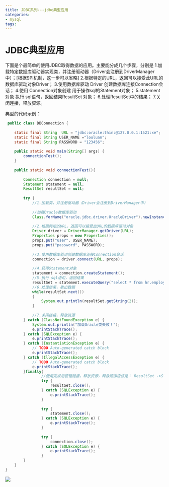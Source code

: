 ```yaml
---
title: JDBC系列---jdbc典型应用
categories: 
- mysql
tags:
---
```



# JDBC典型应用
下面是个最简单的使用JDBC取得数据的应用。主要能分成几个步骤，分别是
1.加载特定数据库驱动器实现类，并注册驱动器（Driver会注册到DriverManager中）；[根据SPI机制，这一步可以省略]
2.根据特定的URL，返回可以接受此URL的数据库驱动对象Driver；
3.使用数据库驱动 Driver 创建数据库连接Connection会话；
4.使用 Connection对象创建 用于操作sql的Statement对象；
5.statement对象 执行 sql语句，返回结果ResultSet 对象；
6.处理ResultSet中的结果；
7.关闭连接，释放资源。


典型的代码示例：
```java
 public class DBConnection {
 
	static final String  URL = "jdbc:oracle:thin:@127.0.0.1:1521:xe";
	static final String USER_NAME ="louluan";
	static final String PASSWORD = "123456";
	
	public static void main(String[] args) {
		connectionTest();
	}
	
	public static void connectionTest(){
		
		Connection connection = null;
		Statement statement = null;
		ResultSet resultSet = null;
		
		try {
			//1.加载类，并注册驱动器（Driver会注册到DriverManager中）
			
			//加载Oracle数据库驱动
			Class.forName("oracle.jdbc.driver.OracleDriver").newInstance();
			
			//2.根据特定的URL，返回可以接受此URL的数据库驱动对象
			Driver driver = DriverManager.getDriver(URL);
			Properties props = new Properties();
			props.put("user", USER_NAME);
			props.put("password", PASSWORD);
			
			//3.使用数据库驱动创建数据库连接Connection会话
			connection = driver.connect(URL, props);
			
			//4.获得Statement对象
			statement = connection.createStatement();
			//5.执行 sql语句，返回结果
			resultSet = statement.executeQuery("select * from hr.employees");
			//6.处理结果，取出数据
			while(resultSet.next())
			{
				System.out.println(resultSet.getString(2));
			}
			
			//7.关闭链接，释放资源
		} catch (ClassNotFoundException e) {
			System.out.println("加载Oracle类失败！");
			e.printStackTrace();
		} catch (SQLException e) {
			e.printStackTrace();
		} catch (InstantiationException e) {
			// TODO Auto-generated catch block
			e.printStackTrace();
		} catch (IllegalAccessException e) {
			// TODO Auto-generated catch block
			e.printStackTrace();
		}finally{
			    //使用完成后管理链接，释放资源，释放顺序应该是： ResultSet ->Statement ->Connection
				try {
					resultSet.close();
				} catch (SQLException e) {
					e.printStackTrace();
				}
				
				try {
					statement.close();
				} catch (SQLException e) {
					e.printStackTrace();
				}
				
				try {
					connection.close();
				} catch (SQLException e) {
					e.printStackTrace();
				}
		}
	}
}
```

![](/images/jdbc典型应用时序图.jpg)